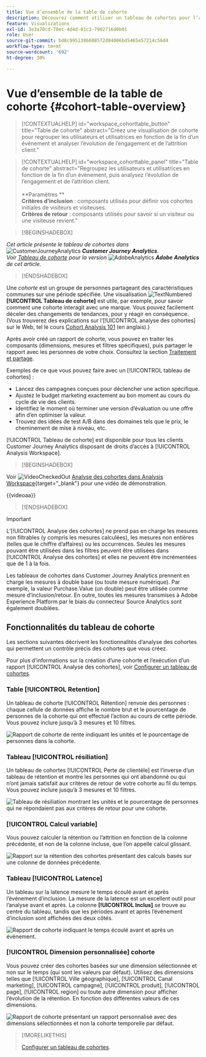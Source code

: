 ```yaml
---
title: Vue d’ensemble de la table de cohorte
description: Découvrez comment utiliser un tableau de cohortes pour l’analyse des cohortes dans Analysis Workspace
feature: Visualizations
exl-id: 3e3a70cd-70ec-4d4d-81c3-7902716d0b01
role: User
source-git-commit: bd8c9951386608572d84006bd5465e57214c56d4
workflow-type: tm+mt
source-wordcount: '692'
ht-degree: 30%

---
```


# Vue d’ensemble de la table de cohorte {#cohort-table-overview}

<!-- markdownlint-disable MD034 -->

>[!CONTEXTUALHELP]
>id="workspace_cohorttable_button"
>title="Table de cohorte"
>abstract="Créez une visualisation de cohorte pour regrouper les utilisateurs et utilisatrices en fonction de la fin d’un événement et analyser l’évolution de l’engagement et de l’attrition client."

<!-- markdownlint-enable MD034 -->

<!-- markdownlint-disable MD034 -->

>[!CONTEXTUALHELP]
>id="workspace_cohorttable_panel"
>title="Table de cohorte"
>abstract="Regroupez les utilisateurs et utilisatrices en fonction de la fin d’un événement, puis analysez l’évolution de l’engagement et de l’attrition client.<br/><br/>**Paramètres **<br/>**Critères d’inclusion** : composants utilisés pour définir vos cohortes initiales de visiteurs et visiteuses.<br/>**Critères de retour** : composants utilisés pour savoir si un visiteur ou une visiteuse revient."

<!-- markdownlint-enable MD034 -->


>[!BEGINSHADEBOX]

_Cet article présente le tableau de cohortes dans_![ CustomerJourneyAnalytics](/help/assets/icons/CustomerJourneyAnalytics.svg) _**Customer Journey Analytics**._<br/>_Voir [Tableau de cohorte](https://experienceleague.adobe.com/en/docs/analytics/analyze/analysis-workspace/visualizations/cohort-table/cohort-analysis) pour la version_ ![AdobeAnalytics](/help/assets/icons/AdobeAnalytics.svg) _**Adobe Analytics** de cet article._

>[!ENDSHADEBOX]


Une *cohorte* est un groupe de personnes partageant des caractéristiques communes sur une période spécifiée. Une visualisation ![TextNumbered](/help/assets/icons/TextNumbered.svg) **[!UICONTROL Tableau de cohorte]** est utile, par exemple, pour savoir comment une cohorte interagit avec une marque. Vous pouvez facilement déceler des changements de tendances, pour y réagir en conséquence. (Vous trouverez des explications sur l’[!UICONTROL analyse des cohortes] sur le Web, tel le cours [Cohort Analysis 101](https://fr.wikipedia.org/wiki/Cohort_analysis) (en anglais).)

Après avoir créé un rapport de cohorte, vous pouvez en traiter les composants (dimensions, mesures et filtres spécifiques), puis partager le rapport avec les personnes de votre choix. Consultez la section [Traitement et partage](/help/analysis-workspace/curate-share/curate.md).

Exemples de ce que vous pouvez faire avec un [!UICONTROL tableau de cohortes] :

* Lancez des campagnes conçues pour déclencher une action spécifique.
* Ajustez le budget marketing exactement au bon moment au cours du cycle de vie des clients.
* Identifiez le moment où terminer une version d’évaluation ou une offre afin d’en optimiser la valeur.
* Trouvez des idées de test A/B dans des domaines tels que le prix, le cheminement de mise à niveau, etc.

[!UICONTROL Tableau de cohorte] est disponible pour tous les clients Customer Journey Analytics disposant de droits d’accès à [!UICONTROL Analysis Workspace].


>[!BEGINSHADEBOX]

Voir ![VideoCheckedOut](/help/assets/icons/VideoCheckedOut.svg) [Analyse des cohortes dans Analysis Workspace](https://video.tv.adobe.com/v/23990/?quality=12&learn=on){target="_blank"} pour une vidéo de démonstration.

{{videoaa}}

>[!ENDSHADEBOX]


>[!IMPORTANT]
>
>L’[!UICONTROL Analyse des cohortes] ne prend pas en charge les mesures non filtrables (y compris les mesures calculées), les mesures non entières (telles que le chiffre d’affaires) ou les occurrences. Seules les mesures pouvant être utilisées dans les filtres peuvent être utilisées dans [!UICONTROL Analyse des cohortes] et elles ne peuvent être incrémentées que de 1 à la fois.

Les tableaux de cohortes dans Customer Journey Analytics prennent en charge les mesures à double base (ou toute mesure numérique). Par exemple, la valeur Purchase.Value (un double) peut être utilisée comme mesure d’inclusion/retour. En outre, toutes les mesures transmises à Adobe Experience Platform par le biais du connecteur Source Analytics sont également doublées.

## Fonctionnalités du tableau de cohorte

Les sections suivantes décrivent les fonctionnalités d’analyse des cohortes qui permettent un contrôle précis des cohortes que vous créez.

Pour plus d’informations sur la création d’une cohorte et l’exécution d’un rapport [!UICONTROL Analyse des cohortes], voir [Configurer un tableau de cohortes](/help/analysis-workspace/visualizations/cohort-table/t-cohort.md).

### Table [!UICONTROL Retention]

Un tableau de cohorte [!UICONTROL Rétention] renvoie des personnes : chaque cellule de données affiche le nombre brut et le pourcentage de personnes de la cohorte qui ont effectué l’action au cours de cette période. Vous pouvez inclure jusqu’à 3 mesures et 10 filtres.

![Rapport de cohorte de rente indiquant les unités et le pourcentage de personnes dans la cohorte.](assets/retention-report.png)

### Tableau [!UICONTROL résiliation]

Un tableau de cohortes [!UICONTROL Perte de clientèle] est l’inverse d’un tableau de rétention et montre les personnes qui ont abandonné ou qui n’ont jamais satisfait aux critères de retour de votre cohorte au fil du temps. Vous pouvez inclure jusqu’à 3 mesures et 10 filtres.

![Tableau de résiliation montrant les unités et le pourcentage de personnes qui ne répondaient pas aux critères de retour pour une cohorte.](assets/churn-report.png)

### [!UICONTROL Calcul variable]

Vous pouvez calculer la rétention ou l’attrition en fonction de la colonne précédente, et non de la colonne incluse, que l’on appelle calcul glissant.

![Rapport sur la rétention des cohortes présentant des calculs basés sur une colonne de données précédente.](assets/retention-report-rolling.png)

### Tableau [!UICONTROL Latence]

Un tableau sur la latence mesure le temps écoulé avant et après l’événement d’inclusion. La mesure de la latence est un excellent outil pour l’analyse avant et après. La colonne **[!UICONTROL Inclus]** se trouve au centre du tableau, tandis que les périodes avant et après l’événement d’inclusion sont affichées des deux côtés.

![Rapport de cohorte indiquant le temps écoulé avant et après un événement.](assets/retention-report-latency.png)

### [!UICONTROL Dimension personnalisée] cohorte

Vous pouvez créer des cohortes basées sur une dimension sélectionnée et non sur le temps (qui sont les valeurs par défaut). Utilisez des dimensions telles que [!UICONTROL Ville géographique], [!UICONTROL Canal marketing], [!UICONTROL campagne], [!UICONTROL produit], [!UICONTROL page], [!UICONTROL region] ou toute autre dimension pour afficher l’évolution de la rétention. En fonction des différentes valeurs de ces dimensions.

![Rapport de cohorte présentant un rapport personnalisé avec des dimensions sélectionnées et non la cohorte temporelle par défaut.](assets/retention-dimensions.png)

>[!MORELIKETHIS]
>
>[Configurer un tableau de cohortes](/help/analysis-workspace/visualizations/cohort-table/t-cohort.md).
>

